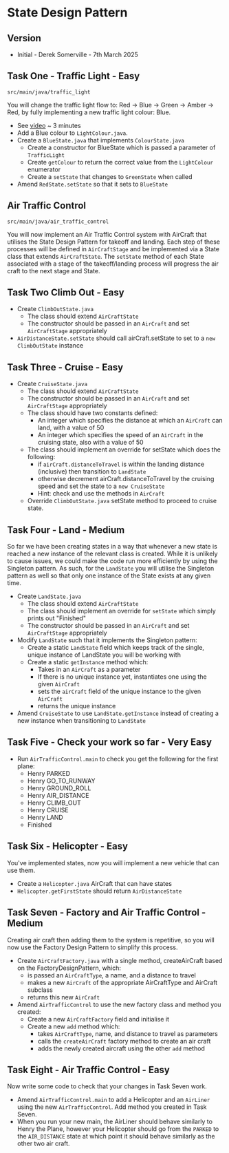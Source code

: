 # State Design Pattern
## Version
* Initial - Derek Somerville - 7th March 2025
## Task One - Traffic Light - Easy
`src/main/java/traffic_light`

You will change the traffic light flow to: Red -> Blue -> Green -> Amber -> Red, by fully implementing a new traffic light colour: Blue.
* See [video](https://mediaspace.gla.ac.uk/media/State+Traffic+Light+-+Blue/1_s2y1ss30) ~ 3 minutes 
* Add a Blue colour to `LightColour.java`.
* Create a `BlueState.java` that implements `ColourState.java`
    * Create a constructor for BlueState which is passed a parameter of `TrafficLight`
    * Create `getColour` to return the correct value from the `LightColour` enumerator
    * Create a `setState` that changes to `GreenState` when called
* Amend `RedState.setState` so that it sets to `BlueState`
## Air Traffic Control
`src/main/java/air_traffic_control`

You will now implement an Air Traffic Control system with AirCraft that utilises the State Design Pattern for takeoff and landing.
Each step of these processes will be defined in `AirCraftStage` and be implemented via a State class that extends `AirCraftState`.
The `setState` method of each State associated with a stage of the takeoff/landing process will progress the air craft to the next stage and State.

## Task Two Climb Out - Easy
* Create `ClimbOutState.java`
    * The class should extend `AirCraftState`
    * The constructor should be passed in an `AirCraft` and set `AirCraftStage` appropriately
* `AirDistanceState.setState` should call airCraft.setState to set to a `new ClimbOutState` instance
## Task Three - Cruise - Easy
* Create `CruiseState.java` 
    * The class should extend `AirCraftState`
    * The constructor should be passed in an `AirCraft` and set `AirCraftStage` appropriately
    * The class should have two constants defined:
        * An integer which specifies the distance at which an `AirCraft` can land, with a value of 50
        * An integer which specifies the speed of an `AirCraft` in the cruising state, also with a value of 50
    * The class should implement an override for setState which does the following:
        * if `airCraft.distanceToTravel` is within the landing distance (inclusive) then transition to `LandState`
        * otherwise decrement airCraft.distanceToTravel by the cruising speed and set the state to a `new CruiseState`
        * Hint: check and use the methods in `AirCraft`
    * Override `ClimbOutState.java` setState method to proceed to cruise state.
## Task Four - Land - Medium
So far we have been creating states in a way that whenever a new state is reached a new instance of the relevant class is created.
While it is unlikely to cause issues, we could make the code run more efficiently by using the Singleton pattern.
As such, for the `LandState` you will utilise the Singleton pattern as well so that only one instance of the State exists at any given time.
* Create `LandState.java`
    * The class should extend `AirCraftState`
    * The class should implement an override for `setState` which simply prints out "Finished"
    * The constructor should be passed in an `AirCraft` and set `AirCraftStage` appropriately
* Modify `LandState` such that it implements the Singleton pattern:
    * Create a static `LandState` field which keeps track of the single, unique instance of LandState you will be working with
    * Create a static `getInstance` method which:
        * Takes in an `AirCraft` as a parameter
        * If there is no unique instance yet, instantiates one using the given `AirCraft`
        * sets the `airCraft` field of the unique instance to the given `AirCraft`
        * returns the unique instance
* Amend `CruiseState` to use `LandState.getInstance` instead of creating a new instance when transitioning to `LandState`
## Task Five - Check your work so far - Very Easy
* Run `AirTrafficControl.main` to check you get the following for the first plane:
    * Henry PARKED
    * Henry GO_TO_RUNWAY
    * Henry GROUND_ROLL
    * Henry AIR_DISTANCE
    * Henry CLIMB_OUT
    * Henry CRUISE
    * Henry LAND
    * Finished
## Task Six - Helicopter - Easy
You've implemented states, now you will implement a new vehicle that can use them.
* Create a `Helicopter.java` AirCraft that can have states
* `Helicopter.getFirstState` should return `AirDistanceState`
## Task Seven - Factory and Air Traffic Control - Medium
Creating air craft then adding them to the system is repetitive, so you will now use the Factory Design Pattern to simplify this process.
* Create `AirCraftFactory.java` with a single method, createAirCraft based on the FactoryDesignPattern, which:
    * is passed an `AirCraftType`, a name, and a distance to travel
    * makes a new `AirCraft` of the appropriate AirCraftType and AirCraft subclass
    * returns this new `AirCraft`
* Amend `AirTrafficControl` to use the new factory class and method you created:
    * Create a new `AirCraftFactory` field and initialise it
    * Create a new `add` method which:
        * takes `AirCraftType`, name, and distance to travel as parameters
        * calls the `createAirCraft` factory method to create an air craft
        * adds the newly created aircraft using the other `add` method
## Task Eight - Air Traffic Control - Easy
Now write some code to check that your changes in Task Seven work.
* Amend `AirTrafficControl.main` to add a Helicopter and an `AirLiner` using the new `AirTrafficControl`. Add method you created in Task Seven.
* When you run your new main, the AirLiner should behave similarly to Henry the Plane, however your Helicopter should go from the `PARKED` to the `AIR_DISTANCE` state at which point it should behave similarly as the other two air craft.

